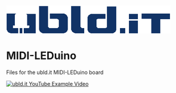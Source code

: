 [![uBld Electronics, LLC Logo](/images/ublditlogo_color_blue.png)](https://ubld.it)

# MIDI-LEDuino
Files for the ubld.it MIDI-LEDuino board

[![ubld.it YouTube Example Video](https://img.youtube.com/vi/qlabWnKNLyo/0.jpg)](https://www.youtube.com/watch?v=qlabWnKNLyo)

